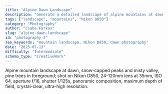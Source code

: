 ```yaml
---
title: "Alpine Dawn Landscape"
description: "Generate a detailed landscape of alpine mountains at dawn using specified Nikon camera settings."
tags: ["landscape", "mountains", "Nikon D850"]
category: "Photography"
author: "Csaba Farkas"
slug: "alpine-dawn-landscape"
id: "photography-2"
seo_keywords: "mountain landscape, Nikon D850, dawn photography"
date: "2025-07-13"
difficulty: "Intermediate"
schema_type: "CreativeWork"
---
```



Alpine mountain landscape at dawn, snow-capped peaks and misty valley, pine trees in foreground; shot on Nikon D850, 24-120mm lens at 35mm, ISO 64, aperture f/16, shutter 1/125s, panoramic composition, maximum depth of field, crystal-clear, ultra-high resolution.
